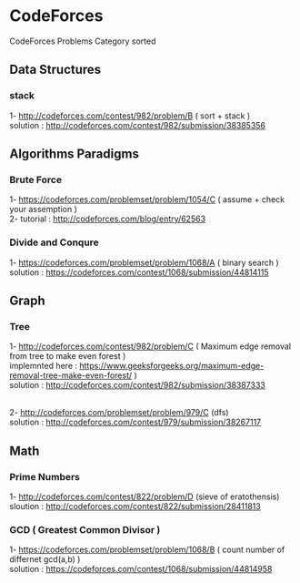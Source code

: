 # CodeForces
CodeForces Problems Category sorted

## Data Structures

### stack
1- http://codeforces.com/contest/982/problem/B  ( sort + stack )<br>
solution : http://codeforces.com/contest/982/submission/38385356

## Algorithms Paradigms
### Brute Force
1- https://codeforces.com/problemset/problem/1054/C ( assume + check your assemption )<br>
2- tutorial : http://codeforces.com/blog/entry/62563<br>

### Divide and Conqure
1- https://codeforces.com/problemset/problem/1068/A ( binary search )<br>
solution : https://codeforces.com/contest/1068/submission/44814115

## Graph

### Tree 
1- http://codeforces.com/contest/982/problem/C ( Maximum edge removal from tree to make even forest ) <br> 
implemnted here : https://www.geeksforgeeks.org/maximum-edge-removal-tree-make-even-forest/ )<br>
solution : http://codeforces.com/contest/982/submission/38387333 <br><br>

2- http://codeforces.com/problemset/problem/979/C (dfs) <br>
solution : http://codeforces.com/contest/979/submission/38267117 <br>

## Math

### Prime Numbers
1- http://codeforces.com/contest/822/problem/D (sieve of eratothensis) <br>
sloution : http://codeforces.com/contest/822/submission/28411813

### GCD ( Greatest Common Divisor )
1- https://codeforces.com/problemset/problem/1068/B ( count number of differnet gcd(a,b) )<br>
solution : https://codeforces.com/contest/1068/submission/44814958<br>
